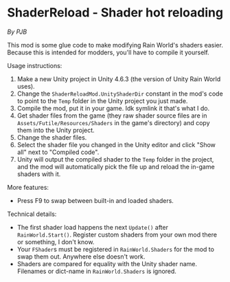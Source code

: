 # ShaderReload - Shader hot reloading
*By PJB*

This mod is some glue code to make modifying Rain World's shaders easier. Because this is intended for modders, you'll have to compile it yourself.

Usage instructions:
1. Make a new Unity project in Unity 4.6.3 (the version of Unity Rain World uses).
2. Change the `ShaderReloadMod.UnityShaderDir` constant in the mod's code to point to the `Temp` folder in the Unity project you just made.
3. Compile the mod, put it in your game. Idk symlink it that's what I do.
4. Get shader files from the game (they raw shader source files are in `Assets/Futile/Resources/Shaders` in the game's directory) and copy them into the Unity project.
5. Change the shader files.
6. Select the shader file you changed in the Unity editor and click "Show all" next to "Compiled code".
7. Unity will output the compiled shader to the `Temp` folder in the project, and the mod will automatically pick the file up and reload the in-game shaders with it.

More features:
* Press F9 to swap between built-in and loaded shaders.

Technical details:
* The first shader load happens the next `Update()` after `RainWorld.Start()`. Register custom shaders from your own mod there or something, I don't know.
* Your `FShader`s must be registered in `RainWorld.Shaders` for the mod to swap them out. Anywhere else doesn't work.
* Shaders are compared for equality with the Unity shader name. Filenames or dict-name in `RainWorld.Shaders` is ignored.

